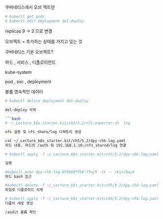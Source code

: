 쿠버네티스에서 오브 젝트란

```bash
# kubectl get pods
# kubectl edit deployment del-deploy
```
replicas 9 -> 3 으로 변경

오브젝트 = 추가하는 상태를 가지고 있는 것

쿠버네티스 기본 오브젝트?

파드 , 서비스 , 디플로이먼트

kube-system

pod , svc , deployment


볼륨 영속적인 데이터

```bash
# kubectl delete deployment del-deploy

del-deploy 삭제

```bash
# ~/_Lecture_k8s_starter.kit/ch5/5.2/nfs-exporter.sh  log

nfs 설정 및 nfs_share/log 디렉토리 생성

cat ~/_Lecture_k8s_starter.kit/ch5/5.2/dpy-chk-log.yaml
파드 내용, 파드의 /auth 와 192.168.1.10:/nfs_shared/log 연결

# kubectl apply -f ~/_Lecture_k8s_starter.kit/ch5/5.2/dpy-chk-log.yaml

실행

```

```bash
#kubectl exec dpy-chk-log-655668ffb8-7fwj5 -it -- /bin/bash
파드 bash 접근

#kubectl delete -f ~/_Lecture_k8s_starter.kit/ch5/5.2/dpy-chk-log.yaml
파일로 디플로이드 삭제

# kubectl apply -f ~/_Lecture_k8s_starter.kit/ch5/5.2/dpy-chk-log.yaml
디플이 새로 생성

/audit 볼륨 확인

```



